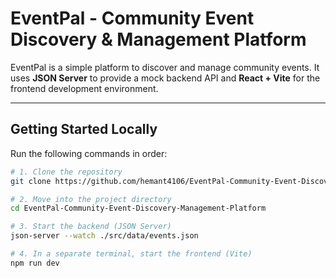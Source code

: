 # EventPal - Community Event Discovery & Management Platform

EventPal is a simple platform to discover and manage community events. It uses **JSON Server** to provide a mock backend API and **React + Vite** for the frontend development environment.

---

## Getting Started Locally

Run the following commands in order:

```bash
# 1. Clone the repository
git clone https://github.com/hemant4106/EventPal-Community-Event-Discovery-Management-Platform.git

# 2. Move into the project directory
cd EventPal-Community-Event-Discovery-Management-Platform

# 3. Start the backend (JSON Server)
json-server --watch ./src/data/events.json

# 4. In a separate terminal, start the frontend (Vite)
npm run dev
